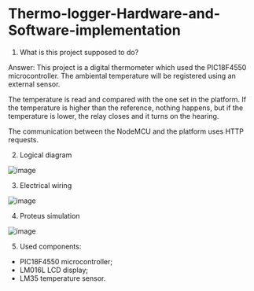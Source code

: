 # Thermo-logger-Hardware-and-Software-implementation

1. What is this project supposed to do?

Answer: This project is a digital thermometer which used the PIC18F4550 microcontroller. The ambiental temperature will be registered using an external sensor.

The temperature is read and compared with the one set in the platform. If the temperature is higher than the reference, nothing happens, but if the temperature is lower, the relay closes and it turns on the hearing. 

The communication between the NodeMCU and the platform uses HTTP requests.

2. Logical diagram

![image](https://github.com/codrinalisaru/Thermo-logger-Hardware-and-Software-implementation/assets/94629883/4700d427-2e9b-4111-bb42-ff344e8fe69c)


3. Electrical wiring

![image](https://github.com/codrinalisaru/Thermo-logger-Hardware-and-Software-implementation/assets/94629883/cef01746-4766-46b9-86ab-aeae362b2b2f)

4. Proteus simulation

![image](https://github.com/codrinalisaru/Thermo-logger-Hardware-and-Software-implementation/assets/94629883/962b2c8e-3664-494b-9dde-a6fd4ed90802)

5. Used components:

- PIC18F4550 microcontroller;
- LM016L LCD display;
- LM35 temperature sensor.
